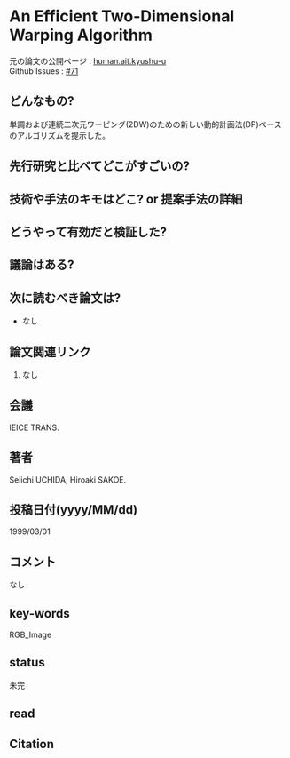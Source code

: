 # An Efficient Two-Dimensional Warping Algorithm

元の論文の公開ページ : [human.ait.kyushu-u](http://human.ait.kyushu-u.ac.jp/~uchida/Papers/e82-d_3_693.pdf)  
Github Issues : [#71](https://github.com/Obarads/obarads.github.io/issues/71)

## どんなもの?
単調および連続二次元ワーピング(2DW)のための新しい動的計画法(DP)ベースのアルゴリズムを提示した。

## 先行研究と比べてどこがすごいの?

## 技術や手法のキモはどこ? or 提案手法の詳細

## どうやって有効だと検証した?

## 議論はある?

## 次に読むべき論文は?
- なし

## 論文関連リンク
1. なし

## 会議
IEICE TRANS.

## 著者
Seiichi UCHIDA, Hiroaki SAKOE.

## 投稿日付(yyyy/MM/dd)
1999/03/01

## コメント
なし

## key-words
RGB_Image

## status
未完

## read

## Citation
